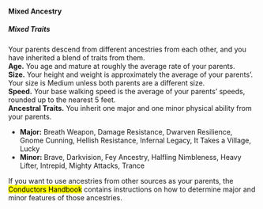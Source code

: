 #### Mixed Ancestry

##### Mixed Traits

Your parents descend from different ancestries from each other, and you have inherited a blend of traits from them.
\
**Age.**
You age and mature at roughly the average rate of your parents.
\
**Size.**
Your height and weight is approximately the average of your parents’.
Your size is Medium unless both parents are a different size.
\
**Speed.**
Your base walking speed is the average of your parents’ speeds, rounded up to the nearest 5 feet.
\
**Ancestral Traits.**
You inherit one major and one minor physical ability from your parents.

- **Major:**
  Breath Weapon, Damage Resistance, Dwarven Resilience, Gnome Cunning, Hellish Resistance, Infernal Legacy, It Takes a Village, Lucky
- **Minor:**
  Brave, Darkvision, Fey Ancestry, Halfling Nimbleness, Heavy Lifter, Intrepid, Mighty Attacks, Trance

If you want to use ancestries from other sources as your parents, the <mark>Conductors Handbook</mark> contains instructions on how to determine major and minor features of those ancestries.
